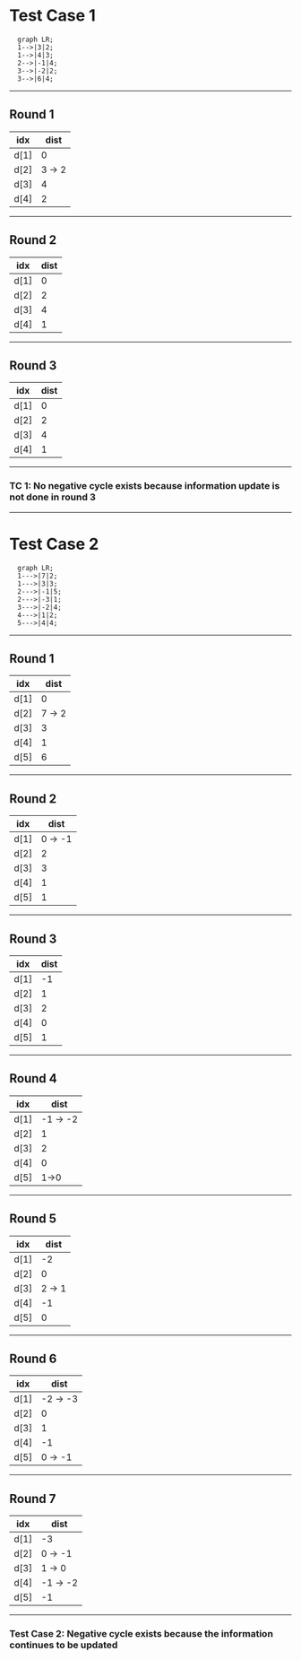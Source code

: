 # Test Case 1
```mermaid
  graph LR;
  1-->|3|2;
  1-->|4|3;
  2-->|-1|4;
  3-->|-2|2;
  3-->|6|4;
 ```
 ---
 ## Round 1
|idx|dist|
|--|--------|
|d[1]|0|
|d[2]|3 -> 2|
|d[3]|4|
|d[4]|2|
---
## Round 2
|idx|dist|
|--|--------|
|d[1]|0|
|d[2]|2|
|d[3]|4|
|d[4]|1|
---
## Round 3
|idx|dist|
|--|--------|
|d[1]|0|
|d[2]|2|
|d[3]|4|
|d[4]|1|
---
### TC 1: No negative cycle exists because information update is not done in round 3
---
# Test Case 2
``` mermaid
  graph LR;
  1--->|7|2;
  1--->|3|3;
  2--->|-1|5;
  2--->|-3|1;
  3--->|-2|4;
  4--->|1|2;
  5--->|4|4;
  ```
---
## Round 1
|idx|dist|
|--|--------|
|d[1]|0|
|d[2]|7 -> 2|
|d[3]|3|
|d[4]|1|
|d[5]|6|
---
## Round 2
|idx|dist|
|--|--------|
|d[1]|0 -> -1|
|d[2]|2|
|d[3]|3|
|d[4]|1|
|d[5]|1|
---
## Round 3
|idx|dist|
|--|--------|
|d[1]|-1|
|d[2]|1|
|d[3]|2|
|d[4]|0|
|d[5]|1|
---
## Round 4
|idx|dist|
|--|--------|
|d[1]|-1 -> -2|
|d[2]|1|
|d[3]|2|
|d[4]|0|
|d[5]|1->0|
---
## Round 5
|idx|dist|
|--|--------|
|d[1]|-2|
|d[2]|0|
|d[3]|2 -> 1|
|d[4]|-1|
|d[5]|0|
---
## Round 6
|idx|dist|
|--|--------|
|d[1]|-2 -> -3|
|d[2]|0|
|d[3]|1|
|d[4]|-1|
|d[5]|0 -> -1|
---
## Round 7
|idx|dist|
|--|--------|
|d[1]|-3|
|d[2]|0 -> -1|
|d[3]|1 -> 0|
|d[4]|-1 -> -2|
|d[5]|-1|
---
### Test Case 2: Negative cycle exists because the information continues to be updated
